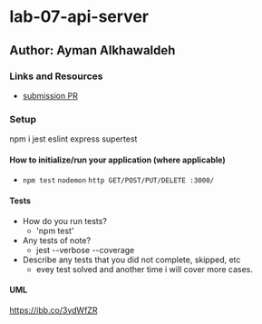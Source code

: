 # lab-07-api-server
## Author: Ayman Alkhawaldeh

### Links and Resources

- [submission PR](https://github.com/401-advanced-javascript-qusaiAlhanaktah/lab-07-api-server/pull/1)


### Setup
npm i jest eslint express supertest

#### How to initialize/run your application (where applicable)

- `npm test` `nodemon` `http GET/POST/PUT/DELETE :3000/ `

#### Tests

- How do you run tests?
     - 'npm test'
- Any tests of note?
     - jest --verbose --coverage
- Describe any tests that you did not complete, skipped, etc
     - evey test solved and another time i will cover more cases.
#### UML

https://ibb.co/3ydWfZR
